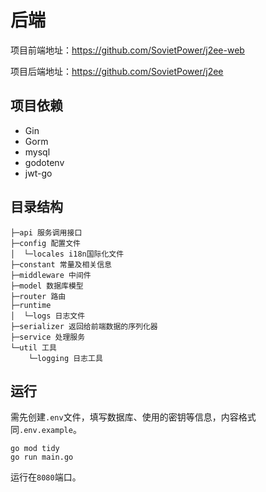 # 后端

项目前端地址：https://github.com/SovietPower/j2ee-web

项目后端地址：https://github.com/SovietPower/j2ee

## 项目依赖

- Gin
- Gorm
- mysql
- godotenv
- jwt-go

## 目录结构
```
├─api 服务调用接口
├─config 配置文件
│  └─locales i18n国际化文件
├─constant 常量及相关信息
├─middleware 中间件
├─model 数据库模型
├─router 路由
├─runtime
│  └─logs 日志文件
├─serializer 返回给前端数据的序列化器
├─service 处理服务
└─util 工具
    └─logging 日志工具
```

## 运行

需先创建`.env`文件，填写数据库、使用的密钥等信息，内容格式同`.env.example`。

```
go mod tidy
go run main.go
```

运行在`8080`端口。
